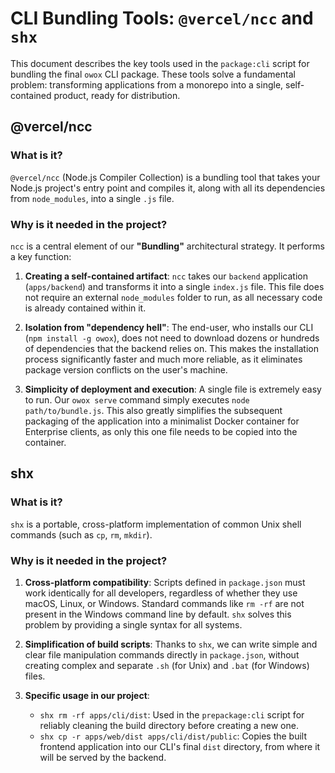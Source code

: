 # CLI Bundling Tools: `@vercel/ncc` and `shx`

This document describes the key tools used in the `package:cli` script for bundling the final `owox` CLI package. These tools solve a fundamental problem: transforming applications from a monorepo into a single, self-contained product, ready for distribution.

## @vercel/ncc

### What is it?

`@vercel/ncc` (Node.js Compiler Collection) is a bundling tool that takes your Node.js project's entry point and compiles it, along with all its dependencies from `node_modules`, into a single `.js` file.

### Why is it needed in the project?

`ncc` is a central element of our **"Bundling"** architectural strategy. It performs a key function:

1.  **Creating a self-contained artifact**: `ncc` takes our `backend` application (`apps/backend`) and transforms it into a single `index.js` file. This file does not require an external `node_modules` folder to run, as all necessary code is already contained within it.

2.  **Isolation from "dependency hell"**: The end-user, who installs our CLI (`npm install -g owox`), does not need to download dozens or hundreds of dependencies that the backend relies on. This makes the installation process significantly faster and much more reliable, as it eliminates package version conflicts on the user's machine.

3.  **Simplicity of deployment and execution**: A single file is extremely easy to run. Our `owox serve` command simply executes `node path/to/bundle.js`. This also greatly simplifies the subsequent packaging of the application into a minimalist Docker container for Enterprise clients, as only this one file needs to be copied into the container.

## shx

### What is it?

`shx` is a portable, cross-platform implementation of common Unix shell commands (such as `cp`, `rm`, `mkdir`).

### Why is it needed in the project?

1.  **Cross-platform compatibility**: Scripts defined in `package.json` must work identically for all developers, regardless of whether they use macOS, Linux, or Windows. Standard commands like `rm -rf` are not present in the Windows command line by default. `shx` solves this problem by providing a single syntax for all systems.

2.  **Simplification of build scripts**: Thanks to `shx`, we can write simple and clear file manipulation commands directly in `package.json`, without creating complex and separate `.sh` (for Unix) and `.bat` (for Windows) files.

3.  **Specific usage in our project**:
    - `shx rm -rf apps/cli/dist`: Used in the `prepackage:cli` script for reliably cleaning the build directory before creating a new one.
    - `shx cp -r apps/web/dist apps/cli/dist/public`: Copies the built frontend application into our CLI's final `dist` directory, from where it will be served by the backend.
